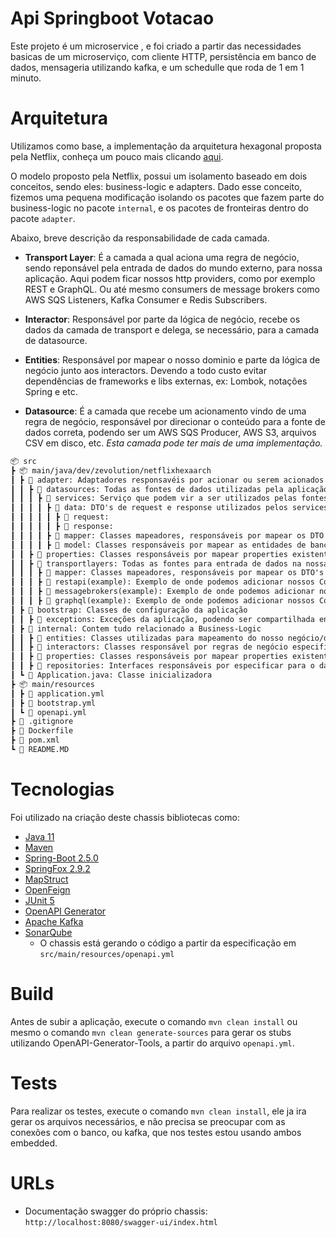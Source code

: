 # Api Springboot Votacao
Este projeto é um microservice , e foi criado a partir das necessidades basicas de um microserviço, com cliente HTTP, persistência em banco de dados, 
mensageria utilizando kafka, e um schedulle que roda de 1 em 1 minuto.

# Arquitetura
Utilizamos como base, a implementação da arquitetura hexagonal proposta pela Netflix, conheça um pouco mais clicando [aqui](https://netflixtechblog.com/ready-for-changes-with-hexagonal-architecture-b315ec967749).

O modelo proposto pela Netflix, possui um isolamento baseado em dois conceitos, sendo eles: business-logic e adapters. Dado esse conceito,
fizemos uma pequena modificação isolando os pacotes que fazem parte do business-logic no pacote `internal`, e os pacotes de fronteiras dentro do pacote `adapter`.

Abaixo, breve descrição da responsabilidade de cada camada.

- **Transport Layer**: É a camada a qual aciona uma regra de negócio, sendo reponsável pela entrada de dados do mundo externo, para nossa aplicação.
Aqui podem ficar nossos http providers, como por exemplo REST e GraphQL. Ou até mesmo consumers de message brokers como AWS SQS Listeners, Kafka Consumer e Redis Subscribers. 
  
- **Interactor**: Responsável por parte da lógica de negócio, recebe os dados da camada de transport e delega, se necessário, para a camada de datasource. 

- **Entities**: Responsável por mapear o nosso dominio e parte da lógica de negócio junto aos interactors. Devendo a todo custo
evitar dependências de frameworks e libs externas, ex: Lombok, notações Spring e etc.

- **Datasource**: É a camada que recebe um acionamento vindo de uma regra de negócio, responsável por direcionar o conteúdo
para a fonte de dados correta, podendo ser um AWS SQS Producer, AWS S3, arquivos CSV em disco, etc. *Esta camada pode ter mais de uma implementação.*

```markdown
📦 src
┣ 📦 main/java/dev/zevolution/netflixhexaarch
┃ ┣ 📂 adapter: Adaptadores responsavéis por acionar ou serem acionados a partir de eventos externos ou do bussiness-logic
┃ ┃ ┣ 📂 datasources: Todas as fontes de dados utilizadas pela aplicação
┃ ┃ ┃ ┣ 📂 services: Serviço que podem vir a ser utilizados pelas fontes de dados, ex: uma class Feign Client
┃ ┃ ┃ ┃ ┣ 📂 data: DTO's de request e response utilizados pelos services acima
┃ ┃ ┃ ┃ ┃ ┣ 📂 request:
┃ ┃ ┃ ┃ ┃ ┣ 📂 response:
┃ ┃ ┃ ┃ ┣ 📂 mapper: Classes mapeadores, responsáveis por mapear os DTO's dos services, para entidades do bussiness-logic(internal)
┃ ┃ ┃ ┃ ┣ 📂 model: Classes responsáveis por mapear as entidades de banco de dados, aqui, podemos utilizar anotações como @Entity, @Column, etc...
┃ ┃ ┣ 📂 properties: Classes responsáveis por mapear properties existentes no application.yml
┃ ┃ ┣ 📂 transportlayers: Todas as fontes para entrada de dados na nossa aplicação, ex: Controllers, Consumers, Socket, etc ...
┃ ┃ ┃ ┣ 📂 mapper: Classes mapeadores, responsáveis por mapear os DTO's da transportlayer, para entidades do bussiness-logic(internal) e vice-versa
┃ ┃ ┃ ┣ 📂 restapi(example): Exemplo de onde podemos adicionar nossos Controllers
┃ ┃ ┃ ┣ 📂 messagebrokers(example): Exemplo de onde podemos adicionar nossos Listeners, Consumers e Subscribers
┃ ┃ ┃ ┣ 📂 graphql(example): Exemplo de onde podemos adicionar nossos Controllers
┃ ┣ 📂 bootstrap: Classes de configuração da aplicação
┃ ┃ ┣ 📂 exceptions: Exceções da aplicação, podendo ser compartilhada entre camadas
┃ ┣ 📂 internal: Contem tudo relacionado a Business-Logic
┃ ┃ ┣ 📂 entities: Classes utilizadas para mapeamento do nosso negócio/dominio
┃ ┃ ┣ 📂 interactors: Classes responsável por regras de negócio especificas
┃ ┃ ┣ 📂 properties: Classes responsáveis por mapear properties existentes no application.yml
┃ ┃ ┣ 📂 repositories: Interfaces responsáveis por especificar para o datasource, qual o input e retorno exigido pelo nosso domínio 
┃ ┗ 📜 Application.java: Classe inicializadora
┣ 📦 main/resources
┃ ┣ 📜 application.yml
┃ ┣ 📜 bootstrap.yml
┃ ┗ 📜 openapi.yml
┣ 📜 .gitignore
┣ 📜 Dockerfile
┣ 📜 pom.xml
┗ 📜 README.MD
```

# Tecnologias
Foi utilizado na criação deste chassis bibliotecas como: 

- [Java 11](https://openjdk.java.net/projects/jdk/11/)
- [Maven](https://maven.apache.org/)
- [Spring-Boot 2.5.0](https://docs.spring.io/spring-boot/docs/2.2.2.RELEASE/reference/htmlsingle/)
- [SpringFox 2.9.2](https://springfox.github.io/springfox/docs/2.9.2)
- [MapStruct](https://mapstruct.org/documentation/stable/reference/html/)
- [OpenFeign](https://spring.io/projects/spring-cloud-openfeign)
- [JUnit 5](https://junit.org/junit5/docs/current/user-guide/)
- [OpenAPI Generator](https://github.com/OpenAPITools/openapi-generator)
- [Apache Kafka](https://kafka.apache.org/)
- [SonarQube](https://www.sonarqube.org/)
    * O chassis está gerando o código a partir da especificação em `src/main/resources/openapi.yml`

# Build
Antes de subir a aplicação, execute o comando `mvn clean install` ou mesmo o comando `mvn clean generate-sources` para gerar os stubs
utilizando OpenAPI-Generator-Tools, a partir do arquivo `openapi.yml`.

# Tests
Para realizar os testes, execute o comando `mvn clean install`, ele ja ira gerar os arquivos necessários,
e não precisa se preocupar com as conexões com o banco, ou kafka, que nos testes estou usando ambos embedded.

# URLs
 - Documentação swagger do próprio chassis: `http://localhost:8080/swagger-ui/index.html`